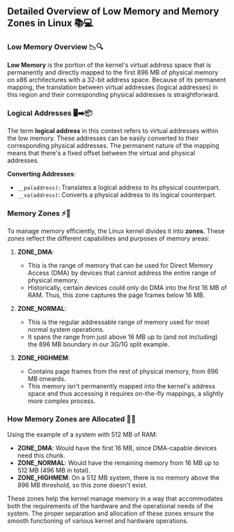 ## Detailed Overview of Low Memory and Memory Zones in Linux 📚💻

### Low Memory Overview 📉🔍

**Low Memory** is the portion of the kernel's virtual address space that is permanently and directly mapped to the first 896 MB of physical memory on x86 architectures with a 32-bit address space. Because of its permanent mapping, the translation between virtual addresses (logical addresses) in this region and their corresponding physical addresses is straightforward.

### Logical Addresses 🖥️➡️📦

The term **logical address** in this context refers to virtual addresses within the low memory. These addresses can be easily converted to their corresponding physical addresses. The permanent nature of the mapping means that there's a fixed offset between the virtual and physical addresses.

**Converting Addresses**:
- `__pa(address)`: Translates a logical address to its physical counterpart.
- `__va(address)`: Converts a physical address to its logical counterpart.

### Memory Zones ⚡🔲

To manage memory efficiently, the Linux kernel divides it into **zones**. These zones reflect the different capabilities and purposes of memory areas:

1. **ZONE_DMA**:
   - This is the range of memory that can be used for Direct Memory Access (DMA) by devices that cannot address the entire range of physical memory. 
   - Historically, certain devices could only do DMA into the first 16 MB of RAM. Thus, this zone captures the page frames below 16 MB.

2. **ZONE_NORMAL**:
   - This is the regular addressable range of memory used for most normal system operations.
   - It spans the range from just above 16 MB up to (and not including) the 896 MB boundary in our 3G/1G split example.

3. **ZONE_HIGHMEM**:
   - Contains page frames from the rest of physical memory, from 896 MB onwards.
   - This memory isn't permanently mapped into the kernel's address space and thus accessing it requires on-the-fly mappings, a slightly more complex process.
   
### How Memory Zones are Allocated 🔄💾

Using the example of a system with 512 MB of RAM:
- **ZONE_DMA**: Would have the first 16 MB, since DMA-capable devices need this chunk.
- **ZONE_NORMAL**: Would have the remaining memory from 16 MB up to 512 MB (496 MB in total). 
- **ZONE_HIGHMEM**: On a 512 MB system, there is no memory above the 896 MB threshold, so this zone doesn't exist.

These zones help the kernel manage memory in a way that accommodates both the requirements of the hardware and the operational needs of the system. The proper separation and allocation of these zones ensure the smooth functioning of various kernel and hardware operations.


